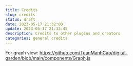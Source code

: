 ```yaml
---
title: Credits
slug: credits
status: draft
date: 2023-05-17 21:32:00
update: 2023-05-17 21:32:45
description: Credits to other plugins and creators
categories: general credits
---
```


For graph view: https://github.com/TuanManhCao/digital-garden/blob/main/components/Graph.js
